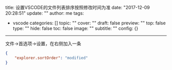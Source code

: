 title: 设置VSCODE的文件列表排序按照修改时间为准
date: "2017-12-09 20:28:51"
update: ""
author: me
tags:
- vscode
categories: []
topic: ""
cover: ""
draft: false
preview: ""
top: false
type: ""
hide: false
toc: false
image: ""
subtitle: ""
config: {}


---



文件->首选项->设置，在右侧加入一条

```json
{
    "explorer.sortOrder": "modified"
}
```
